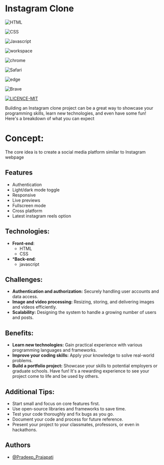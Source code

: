 
# Instagram Clone



![HTML](https://img.shields.io/badge/HTML5-ff6f00?style=for-the-badge&logo=html5&logoColor=white)

![CSS](https://img.shields.io/badge/CSS-001aff?&style=for-the-badge&logo=css3&logoColor=white)

![Javascript](https://img.shields.io/badge/JavaScript-F7DF1E?style=for-the-badge&logo=javascript&logoColor=black)

![workspace](https://img.shields.io/badge/Intel-Core_i5_12th-001af?style=for-the-badge&logo=intel&logoColor=white)

![chrome](https://img.shields.io/badge/Google_chrome-4285F4?style=for-the-badge&logo=Google-chrome&logoColor=white)

![Safari](https://img.shields.io/badge/Safari-FF1B2D?style=for-the-badge&logo=Safari&logoColor=white)

![edge](https://img.shields.io/badge/Microsoft_Edge-0078D7?style=for-the-badge&logo=Microsoft-edge&logoColor=white)

![Brave](https://img.shields.io/badge/Brave-FF1B2D?style=for-the-badge&logo=Brave&logoColor=white)

[![LICENCE-MIT](https://img.shields.io/badge/License-MIT-29de00.svg)](https://choosealicense.com/licenses/mit/)



Building an Instagram clone project can be a great way to showcase your programming skills, learn new technologies, and even have some fun! Here's a breakdown of what you can expect

# Concept:

The core idea is to create a social media platform similar to Instagram webpage


## Features

- Authentication
- Light/dark mode toggle
- Responsive
- Live previews
- Fullscreen mode
- Cross platform
- Latest instagram reels option 

## Technologies:


- **Front-end**: 
    - HTML
    - CSS
- ***Back-end**: 
    - javascript


## Challenges:

- **Authentication and authorization:** Securely handling user accounts and data access.
- **Image and video processing:** Resizing, storing, and delivering images and videos efficiently.
- **Scalability:** Designing the system to handle a growing number of users and posts.

## Benefits:

- **Learn new technologies:** Gain practical experience with various programming languages and frameworks.
- **Improve your coding skills:** Apply your knowledge to solve real-world problems.
- **Build a portfolio project:** Showcase your skills to potential employers or graduate schools.
Have fun! It's a rewarding experience to see your project come to life and be used by others.

## Additional Tips:

- Start small and focus on core features first.
- Use open-source libraries and frameworks to save time.
- Test your code thoroughly and fix bugs as you go.
- Document your code and process for future reference.
- Present your project to your classmates, professors, or even in hackathons.

## Authors

- [@Pradeep_Prajapati](https://www.github.com/Pradeep-1496)

